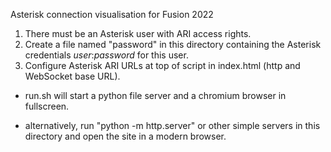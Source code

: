 Asterisk connection visualisation for Fusion 2022

1. There must be an Asterisk user with ARI access rights.
2. Create a file named "password" in this directory containing the Asterisk credentials *user*:*password* for this user.
3. Configure Asterisk ARI URLs at top of script in index.html (http and WebSocket base URL).

- run.sh will start a python file server and a chromium browser in fullscreen.

- alternatively, run "python -m http.server" or other simple servers in this directory and open the site in a modern browser.

